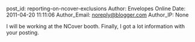 post_id: reporting-on-ncover-exclusions
Author: Envelopes Online
Date: 2011-04-20 11:11:06
Author_Email: noreply@blogger.com
Author_IP: None

I will be working at the NCover booth. Finally, I got a lot information with your posting.

